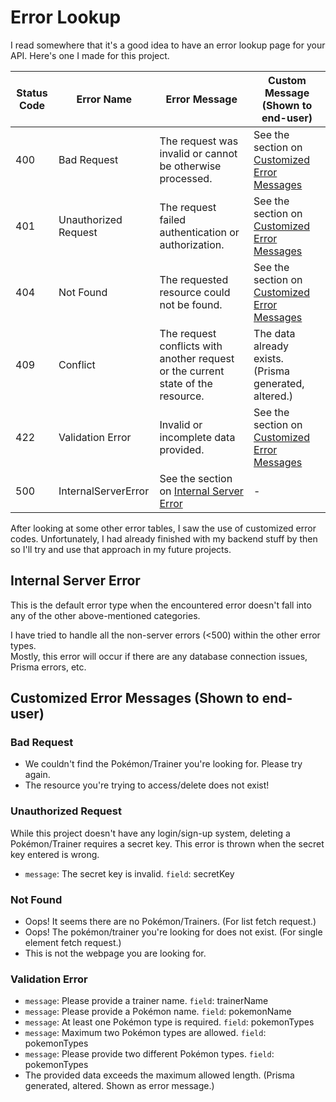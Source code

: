 # Error Lookup

I read somewhere that it's a good idea to have an error lookup page for your API. Here's one I made for this project.

| Status Code | Error Name | Error Message | Custom Message (Shown to end-user) | 
| --- | --- | --- | --- |
| 400 | Bad Request | The request was invalid or cannot be otherwise processed. | See the section on [Customized Error Messages](#bad-request) |
| 401 | Unauthorized Request | The request failed authentication or authorization. | See the section on [Customized Error Messages](#unauthorized-request) |
| 404 | Not Found | The requested resource could not be found. | See the section on [Customized Error Messages](#not-found) |
| 409 | Conflict | The request conflicts with another request or the current state of the resource. | The data already exists. (Prisma generated, altered.) |
| 422 | Validation Error | Invalid or incomplete data provided. | See the section on [Customized Error Messages](#validation-error) | 
| 500 | InternalServerError | See the section on [Internal Server Error](#internal-server-error) | - |

After looking at some other error tables, I saw the use of customized error codes. Unfortunately, I had already
finished with my backend stuff by then so I'll try and use that approach in my future projects.

## Internal Server Error

This is the default error type when the encountered error doesn't fall into any of the 
other above-mentioned categories.

I have tried to handle all the non-server errors (<500) within the other error types.  
Mostly, this error will occur if there are any database connection issues, Prisma errors, etc.

## Customized Error Messages (Shown to end-user)

### Bad Request

- We couldn't find the Pokémon/Trainer you're looking for. Please try again.
- The resource you're trying to access/delete does not exist!

### Unauthorized Request

While this project doesn't have any login/sign-up system, deleting a Pokémon/Trainer requires a
secret key. This error is thrown when the secret key entered is wrong.
- `message`: The secret key is invalid. `field`: secretKey

### Not Found

- Oops! It seems there are no Pokémon/Trainers. (For list fetch request.)
- Oops! The pokémon/trainer you're looking for does not exist. (For single element fetch request.)
- This is not the webpage you are looking for.

### Validation Error

- `message`: Please provide a trainer name. `field`: trainerName
- `message`: Please provide a Pokémon name. `field`: pokemonName
- `message`: At least one Pokémon type is required. `field`: pokemonTypes
- `message`: Maximum two Pokémon types are allowed. `field`: pokemonTypes
- `message`: Please provide two different Pokémon types. `field`: pokemonTypes
- The provided data exceeds the maximum allowed length. (Prisma generated, altered. Shown as error message.)
